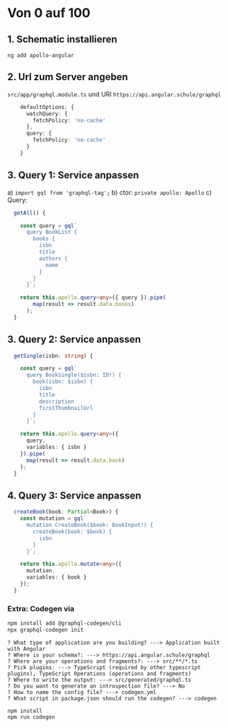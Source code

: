 # Von 0 auf 100

## 1. Schematic installieren

`ng add apollo-angular`

## 2. Url zum Server angeben

`src/app/graphql.module.ts` und URI `https://api.angular.schule/graphql`

```ts
    defaultOptions: {
      watchQuery: {
        fetchPolicy: 'no-cache'
      },
      query: {
        fetchPolicy: 'no-cache'
      }
    }
```

## 3. Query 1: Service anpassen

a) `import gql from 'graphql-tag';`
b) ctor: `private apollo: Apollo`
c) Query:

```ts
  getAll() {

    const query = gql`
      query BookList {
        books {
          isbn
          title
          authors {
            name
          }
        }
      }`;

    return this.apollo.query<any>({ query }).pipe(
        map(result => result.data.books)
      );
  }
```

## 3. Query 2: Service anpassen

```ts
  getSingle(isbn: string) {

    const query = gql`
      query BookSingle($isbn: ID!) {
        book(isbn: $isbn) {
          isbn
          title
          description
          firstThumbnailUrl
        }
      }`;

    return this.apollo.query<any>({
      query,
      variables: { isbn }
    }).pipe(
      map(result => result.data.book)
    );
  }
```

## 4. Query 3: Service anpassen

```ts
  createBook(book: Partial<Book>) {
    const mutation = gql`
      mutation CreateBook($book: BookInput!) {
        createBook(book: $book) {
          isbn
        }
      }`;

    return this.apollo.mutate<any>({
      mutation,
      variables: { book }
    });
  }
```




### Extra: Codegen via 

```bash
npm install add @graphql-codegen/cli
npx graphql-codegen init
```

```
? What type of application are you building? ---> Application built with Angular
? Where is your schema?: ---> https://api.angular.schule/graphql
? Where are your operations and fragments?: ---> src/**/*.ts
? Pick plugins: ---> TypeScript (required by other typescript plugins), TypeScript Operations (operations and fragments)
? Where to write the output: ---> src/generated/graphql.ts
? Do you want to generate an introspection file? ---> No
? How to name the config file? ---> codegen.yml
? What script in package.json should run the codegen? ---> codegen
```

```
npm install
npm run codegen
```


 

